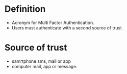 ---
---

# Definition
- Acronym for Multi Factor Authentication.
- Users must authenticate with a second source of trust

# Source of trust
- samrtphone sms, mail or app
- computer mail, app or message.